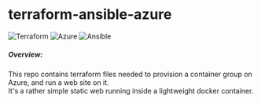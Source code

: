# terraform-ansible-azure
![Terraform](https://img.shields.io/badge/terraform-%235835CC.svg?style=for-the-badge&logo=terraform&logoColor=white) ![Azure](https://img.shields.io/badge/azure-%230072C6.svg?style=for-the-badge&logo=azure-devops&logoColor=white) ![Ansible](https://img.shields.io/badge/ansible-%231A1918.svg?style=for-the-badge&logo=ansible&logoColor=white)

##### Overview:
This repo contains terraform files needed to provision a container group on Azure, and run a web site on it.<br>
It's a rather simple static web running inside a lightweight docker container.<br>

